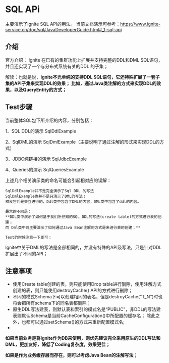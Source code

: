 # SQL APi
主要演示了Ignite SQL API的用法。
当前文档演示可参考：https://www.ignite-service.cn/doc/sql/JavaDeveloperGuide.html#_1-sql-api
## 介绍
官方介绍：
Ignite 在已有的集群功能上扩展并支持完整的DDL和DML SQL语句，并且还实现了一个与分布式系统有关的DDL
的子集；

解读：也就是说，**Ignite不光单纯的支持DDL SQL语句，它还特殊扩展了一套子集的API子集来实现DDL的效果；
比如，通过Java类注解的方式来实现DDL的效果，以及QueryEntity的方式；**

## Test步骤
当前整体SQL包下所介绍的内容，分别包括：

1、SQL DDL的演示 SqlDdlExample

2、SqlDML的演示 SqlDmlExample（主要说明了通过注解的形式来实现DDL的方式）

3、JDBC纯链接的演示 SqlJdbcExample

4、Queries的演示 SqlQueriesExample

上述几个相关演示类的命名可能会引起相对应的误解：
```
SqlDdlExample并不是完全演示了Sql DDL 的写法
SqlDmlExample也并不是只演示了DML的写法；
相反它们是交互进行的，Ddl类中包含了DML的内容，DML类中包含了ddl的内容。

最大的不同是：
**DDL类中演示了如何基于我们所熟知的SQL DDL的写法(create table)的方式进行表的创建；
而 Dml类中则主要演示了如何通过Java Bean注解的方式是来进行表的创建；**

Test的时候注意一下即可；
```

Ignite中关于DML的写法是全部相同的，并没有特殊的API及写法，只是针对DDL扩展出了不同的API；


## 注意事项
* 使用Create table创建的表，则只能使用Drop table进行删除，使用注解方式创建的表，则只能使用destroyCache() API的方式进行删除；
* 不同的模式Schema下可以创建相同的表名，但是destroyCache("T_N")时也将会把所有schema下的同名表都删除；
* 原生DDL写法建表，则默认表和索引的模式名是“PUBLIC”，非DDL的写法建表则默认Schema是当前CacheConfiguration()中所配置的缓存名；
除此之外，也都可以通过setSchema()的方式来重新配置模式名;
*

**如果当前业务是将Ignite作为DB来使用，则优先建议完全采用原生的DDL写法和DML，更加友好，降低了Coding复杂度，效果更佳；**

**如果是作为业务缓存层而存在，则可以考虑Java Bean的注解写法；**